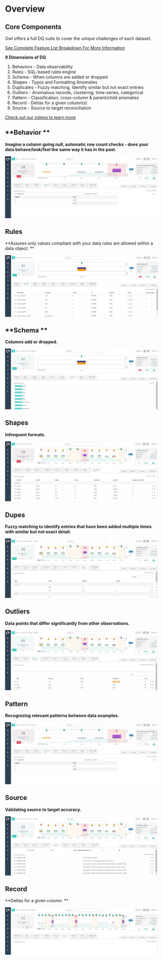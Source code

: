 # Overview

## **Core Components**

Owl offers a full DQ suite to cover the unique challenges of each dataset. 

[See Complete Feature List Breakdown For More Information](https://owldq.com/features.html)

**9 Dimensions of DQ**

1. Behaviors - Data observability
2. Rules - SQL-based rules engine
3. Schema - When columns are added or dropped
4. Shapes - Typos and Formatting Anomalies
5. Duplicates - Fuzzy matching, Identify similar but not exact entries
6. Outliers - Anomalous records, clustering, time-series, categorical
7. Pattern - Classification, cross-column & parent/child anomalies 
8. Record - Deltas for a given column(s)
9. Source - Source to target reconciliation

[Check out our videos to learn more](https://www.youtube.com/channel/UCKMcJ5NRiCDZQxBvSsVtTXw/videos)

## **Behavior **

**Imagine a column going null, automatic row count checks - does your data behave/look/feel the same way it has in the past.**

![](../.gitbook/assets/behavior.jpg)

## **Rules**

**Assures only values compliant with your data rules are allowed within a data object. **

![](../.gitbook/assets/rules.jpg)

## **Schema **

**Columns add or dropped.**

![](../.gitbook/assets/schema.jpg)

## **Shapes**

**Infrequent formats.**

![](<../.gitbook/assets/shapes (1).jpg>)

## Dupes 

**Fuzzy matching to identify entries that have been added multiple times with similar but not exact detail.**

![](../.gitbook/assets/dupes.jpg)

## **Outliers**

**Data points that differ significantly from other observations.**

![](../.gitbook/assets/outliers.jpg)

## **Pattern**

**Recognizing relevant patterns between data examples.** 

![](../.gitbook/assets/pattern.jpg)

## **Source**

**Validating source to target accuracy.**

![](../.gitbook/assets/source.jpg)

## **Record**

**Deltas for a given column. **

![](../.gitbook/assets/record.jpg)

##
